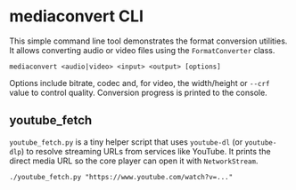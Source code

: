 # mediaconvert CLI

This simple command line tool demonstrates the format conversion utilities.
It allows converting audio or video files using the `FormatConverter` class.

```
mediaconvert <audio|video> <input> <output> [options]
```

Options include bitrate, codec and, for video, the width/height or `--crf` value
to control quality. Conversion progress is printed to the console.

## youtube_fetch

`youtube_fetch.py` is a tiny helper script that uses `youtube-dl` (or
`youtube-dlp`) to resolve streaming URLs from services like YouTube. It
prints the direct media URL so the core player can open it with
`NetworkStream`.

```
./youtube_fetch.py "https://www.youtube.com/watch?v=..."
```

